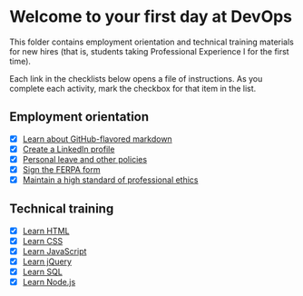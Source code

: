 # Welcome to your first day at DevOps

This folder contains employment orientation and technical training materials for new hires (that is, students taking Professional Experience I for the first time).

Each link in the checklists below opens a file of instructions. As you complete each activity, mark the checkbox for that item in the list.

## Employment orientation

- [x] [Learn about GitHub-flavored markdown](./githubFlavoredMarkdown.md)
- [x] [Create a LinkedIn profile](./createLinkedInProfile.md)
- [x] [Personal leave and other policies](./learnPoliciesAndProcedures.md)
- [x] [Sign the FERPA form](./signFERPA.md)
- [x] [Maintain a high standard of professional ethics](./ethics.md)

## Technical training

- [x] [Learn HTML](./learnHTML.md)
- [x] [Learn CSS](./learnCSS.md)
- [x] [Learn JavaScript](./learnJavaScript.md)
- [x] [Learn jQuery](./learnJQuery.md)
- [x] [Learn SQL](./learnSQL.md)
- [x] [Learn Node.js](./learnNode.md)
